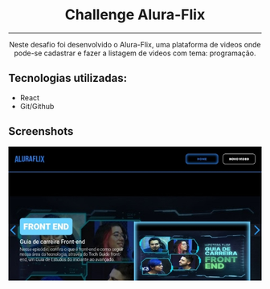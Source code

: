 <h1 align="center"> Challenge Alura-Flix </h1>

<hr>

<p align="center">Neste desafio foi desenvolvido o Alura-Flix, uma plataforma de videos onde pode-se cadastrar e fazer a listagem de videos com tema: programação.</p>

## Tecnologias utilizadas:
* React
* Git/Github
  
## Screenshots
![Screenshot da tela inicial do AluraPlay](./public/screenshots/screen.jpg)